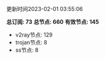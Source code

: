 更新时间2023-02-01 03:55:06

**总订阅: 73**
**总节点: 660**
**有效节点: 145**
- v2ray节点: 129
- trojan节点: 8
- ss节点: 8
